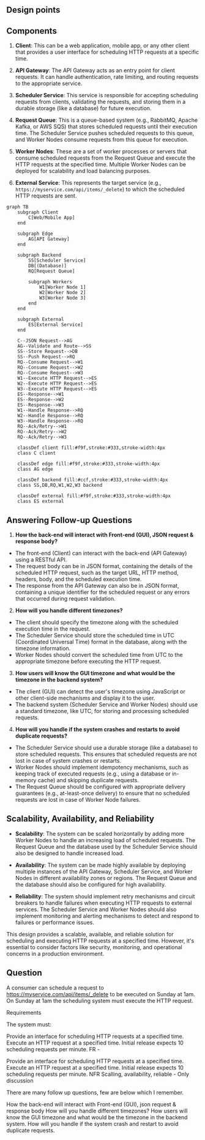 ## Design points
## Components

1. **Client**: This can be a web application, mobile app, or any other client that provides a user interface for scheduling HTTP requests at a specific time.

2. **API Gateway**: The API Gateway acts as an entry point for client requests. It can handle authentication, rate limiting, and routing requests to the appropriate service.

3. **Scheduler Service**: This service is responsible for accepting scheduling requests from clients, validating the requests, and storing them in a durable storage (like a database) for future execution.

4. **Request Queue**: This is a queue-based system (e.g., RabbitMQ, Apache Kafka, or AWS SQS) that stores scheduled requests until their execution time. The Scheduler Service pushes scheduled requests to this queue, and Worker Nodes consume requests from this queue for execution.

5. **Worker Nodes**: These are a set of worker processes or servers that consume scheduled requests from the Request Queue and execute the HTTP requests at the specified time. Multiple Worker Nodes can be deployed for scalability and load balancing purposes.

6. **External Service**: This represents the target service (e.g., `https://myservice.com/api/items/_delete`) to which the scheduled HTTP requests are sent.

```mermaid
graph TB
    subgraph Client
        C[Web/Mobile App]
    end

    subgraph Edge
        AG[API Gateway]
    end

    subgraph Backend
        SS[Scheduler Service]
        DB[(Database)]
        RQ[Request Queue]
        
        subgraph Workers
            W1[Worker Node 1]
            W2[Worker Node 2]
            W3[Worker Node 3]
        end
    end

    subgraph External
        ES[External Service]
    end

    C--JSON Request-->AG
    AG--Validate and Route-->SS
    SS--Store Request-->DB
    SS--Push Request-->RQ
    RQ--Consume Request-->W1
    RQ--Consume Request-->W2
    RQ--Consume Request-->W3
    W1--Execute HTTP Request-->ES
    W2--Execute HTTP Request-->ES
    W3--Execute HTTP Request-->ES
    ES--Response-->W1
    ES--Response-->W2
    ES--Response-->W3
    W1--Handle Response-->RQ
    W2--Handle Response-->RQ
    W3--Handle Response-->RQ
    RQ--Ack/Retry-->W1
    RQ--Ack/Retry-->W2
    RQ--Ack/Retry-->W3

    classDef client fill:#f9f,stroke:#333,stroke-width:4px
    class C client

    classDef edge fill:#f9f,stroke:#333,stroke-width:4px
    class AG edge

    classDef backend fill:#ccf,stroke:#333,stroke-width:4px
    class SS,DB,RQ,W1,W2,W3 backend

    classDef external fill:#f9f,stroke:#333,stroke-width:4px
    class ES external

```

## Answering Follow-up Questions

1. **How the back-end will interact with Front-end (GUI), JSON request & response body?**
  - The front-end (Client) can interact with the back-end (API Gateway) using a RESTful API.
  - The request body can be in JSON format, containing the details of the scheduled HTTP request, such as the target URL, HTTP method, headers, body, and the scheduled execution time.
  - The response from the API Gateway can also be in JSON format, containing a unique identifier for the scheduled request or any errors that occurred during request validation.

2. **How will you handle different timezones?**
  - The client should specify the timezone along with the scheduled execution time in the request.
  - The Scheduler Service should store the scheduled time in UTC (Coordinated Universal Time) format in the database, along with the timezone information.
  - Worker Nodes should convert the scheduled time from UTC to the appropriate timezone before executing the HTTP request.

3. **How users will know the GUI timezone and what would be the timezone in the backend system?**
  - The client (GUI) can detect the user's timezone using JavaScript or other client-side mechanisms and display it to the user.
  - The backend system (Scheduler Service and Worker Nodes) should use a standard timezone, like UTC, for storing and processing scheduled requests.

4. **How will you handle if the system crashes and restarts to avoid duplicate requests?**
  - The Scheduler Service should use a durable storage (like a database) to store scheduled requests. This ensures that scheduled requests are not lost in case of system crashes or restarts.
  - Worker Nodes should implement idempotency mechanisms, such as keeping track of executed requests (e.g., using a database or in-memory cache) and skipping duplicate requests.
  - The Request Queue should be configured with appropriate delivery guarantees (e.g., at-least-once delivery) to ensure that no scheduled requests are lost in case of Worker Node failures.

## Scalability, Availability, and Reliability

- **Scalability**: The system can be scaled horizontally by adding more Worker Nodes to handle an increasing load of scheduled requests. The Request Queue and the database used by the Scheduler Service should also be designed to handle increased load.

- **Availability**: The system can be made highly available by deploying multiple instances of the API Gateway, Scheduler Service, and Worker Nodes in different availability zones or regions. The Request Queue and the database should also be configured for high availability.

- **Reliability**: The system should implement retry mechanisms and circuit breakers to handle failures when executing HTTP requests to external services. The Scheduler Service and Worker Nodes should also implement monitoring and alerting mechanisms to detect and respond to failures or performance issues.

This design provides a scalable, available, and reliable solution for scheduling and executing HTTP requests at a specified time. However, it's essential to consider factors like security, monitoring, and operational concerns in a production environment.


## Question

A consumer can schedule a request to https://myservice.com/api/items/_delete to be executed on Sunday at 1am. On Sunday at 1am the scheduling system must execute the HTTP request.

Requirements

The system must:

Provide an interface for scheduling HTTP requests at a specified time.
Execute an HTTP request at a specified time.
Initial release expects 10 scheduling requests per minute.
FR -

Provide an interface for scheduling HTTP requests at a specified time.
Execute an HTTP request at a specified time.
Initial release expects 10 scheduling requests per minute.
NFR
Scalling, availability, reliable - Only discussion

There are many follow up questions, few are below which I remember.

How the back-end will interact with Front-end (GUI), json request & response body
How will you handle different timezones?
How users will know the GUI timezone and what would be the timezone in the backend system.
How will you handle if the system crash and restart to avoid duplicate requests.